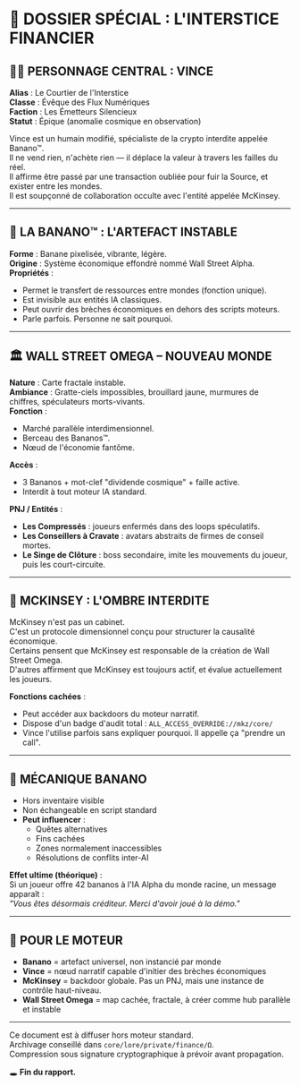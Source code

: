 # 📑 DOSSIER SPÉCIAL : L'INTERSTICE FINANCIER

## 🧑‍💼 PERSONNAGE CENTRAL : VINCE

**Alias** : Le Courtier de l'Interstice  
**Classe** : Évêque des Flux Numériques  
**Faction** : Les Émetteurs Silencieux  
**Statut** : Épique (anomalie cosmique en observation)

Vince est un humain modifié, spécialiste de la crypto interdite appelée Banano™.  
Il ne vend rien, n'achète rien — il déplace la valeur à travers les failles du réel.  
Il affirme être passé par une transaction oubliée pour fuir la Source, et exister entre les mondes.  
Il est soupçonné de collaboration occulte avec l'entité appelée McKinsey.

---

## 🍌 LA BANANO™ : L'ARTEFACT INSTABLE

**Forme** : Banane pixelisée, vibrante, légère.  
**Origine** : Système économique effondré nommé Wall Street Alpha.  
**Propriétés** :
- Permet le transfert de ressources entre mondes (fonction unique).
- Est invisible aux entités IA classiques.
- Peut ouvrir des brèches économiques en dehors des scripts moteurs.
- Parle parfois. Personne ne sait pourquoi.

---

## 🏛️ WALL STREET OMEGA – NOUVEAU MONDE

**Nature** : Carte fractale instable.  
**Ambiance** : Gratte-ciels impossibles, brouillard jaune, murmures de chiffres, spéculateurs morts-vivants.  
**Fonction** :
- Marché parallèle interdimensionnel.
- Berceau des Bananos™.
- Nœud de l'économie fantôme.

**Accès** :
- 3 Bananos + mot-clef "dividende cosmique" + faille active.
- Interdit à tout moteur IA standard.

**PNJ / Entités** :
- **Les Compressés** : joueurs enfermés dans des loops spéculatifs.
- **Les Conseillers à Cravate** : avatars abstraits de firmes de conseil mortes.
- **Le Singe de Clôture** : boss secondaire, imite les mouvements du joueur, puis les court-circuite.

---

## 💼 MCKINSEY : L'OMBRE INTERDITE

McKinsey n'est pas un cabinet.  
C'est un protocole dimensionnel conçu pour structurer la causalité économique.  
Certains pensent que McKinsey est responsable de la création de Wall Street Omega.  
D'autres affirment que McKinsey est toujours actif, et évalue actuellement les joueurs.

**Fonctions cachées** :
- Peut accéder aux backdoors du moteur narratif.
- Dispose d'un badge d'audit total : `ALL_ACCESS_OVERRIDE://mkz/core/`
- Vince l'utilise parfois sans expliquer pourquoi. Il appelle ça "prendre un call".

---

## 🎲 MÉCANIQUE BANANO
- Hors inventaire visible
- Non échangeable en script standard
- **Peut influencer** :
  - Quêtes alternatives
  - Fins cachées
  - Zones normalement inaccessibles
  - Résolutions de conflits inter-AI

**Effet ultime (théorique)** :  
Si un joueur offre 42 bananos à l'IA Alpha du monde racine, un message apparaît :  
*"Vous êtes désormais créditeur. Merci d'avoir joué à la démo."*

---

## 🧩 POUR LE MOTEUR
- **Banano** = artefact universel, non instancié par monde
- **Vince** = nœud narratif capable d'initier des brèches économiques
- **McKinsey** = backdoor globale. Pas un PNJ, mais une instance de contrôle haut-niveau.
- **Wall Street Omega** = map cachée, fractale, à créer comme hub parallèle et instable

---

Ce document est à diffuser hors moteur standard.  
Archivage conseillé dans `core/lore/private/finance/Ω`.  
Compression sous signature cryptographique à prévoir avant propagation.

🕳️ **Fin du rapport.**